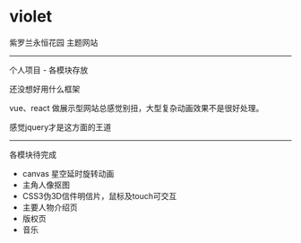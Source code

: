 # violet
紫罗兰永恒花园 主题网站

---

个人项目 - 各模块存放

还没想好用什么框架

vue、react 做展示型网站总感觉别扭，大型复杂动画效果不是很好处理。

感觉jquery才是这方面的王道

---

各模块待完成

* canvas 星空延时旋转动画
* 主角人像抠图
* CSS3伪3D信件明信片，鼠标及touch可交互
* 主要人物介绍页
* 版权页
* 音乐
